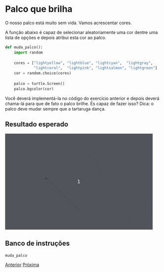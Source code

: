 # Palco que brilha

O nosso palco está muito sem vida. Vamos acrescentar cores.

A função abaixo é capaz de selecionar aleatoriamente uma cor dentre
uma lista de opções e depois atribui esta cor ao palco.

```python 
def muda_palco():
    import random
    
    cores = ["lightyellow", "lightblue", "lightcyan",  "lightgray",
             "lightcoral",  "lightpink", "lightsalmon", "lightgreen"]
    cor = random.choice(cores)
    
    palco = turtle.Screen()
    palco.bgcolor(cor)
```

Você deverá implementá-la no código do exercício anterior e depois deverá
chama-lá para que de fato o palco brilhe. És capaz de fazer isso?
Dica: o palco deve mudar sempre que a tartaruga dança.

## Resultado esperado
![Um palco que brilha](04_palco_brilha.gif "Um palco que brilha")

## Banco de instruções

```muda_palco```


[Anterior](03_dancarina.md) [Próxima](05_???.md)
